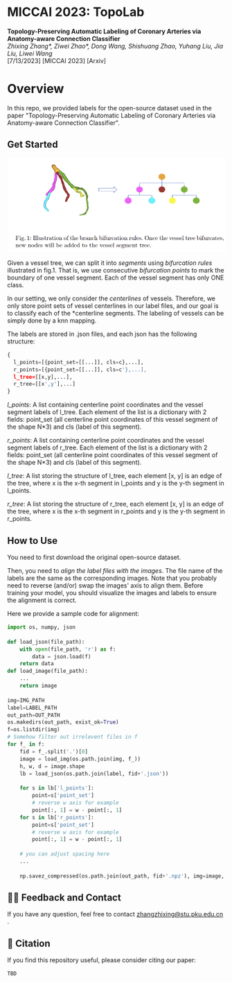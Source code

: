 # MICCAI 2023: TopoLab

**Topology-Preserving Automatic Labeling of Coronary Arteries via Anatomy-aware Connection Classifier** \
*Zhixing Zhang\*, Ziwei Zhao\*, Dong Wang, Shishuang Zhao, Yuhang Liu, Jia Liu, Liwei Wang* \
[7/13/2023] [MICCAI 2023] [Arxiv] 

# Overview

In this repo, we provided labels for the open-source dataset used in the paper "Topology-Preserving Automatic Labeling of Coronary Arteries via Anatomy-aware Connection Classifier".


## Get Started

![image-20230713111759788](image-20230713111759788.png)

Given a vessel tree, we can split it into *segments* using *bifurcation rules* illustrated in fig.1. That is, we use consecutive *bifurcation points* to mark the boundary of one vessel segment. Each of the vessel segment has only ONE class. 

In our setting, we only consider the *centerlines* of vessels. Therefore, we only store point sets of vessel centerlines in our label files, and our goal is to classify each of the *centerline segments. The labeling of vessels can be simply done by a knn mapping.

The labels are stored in .json files, and each json has the following structure:

```python
{
  l_points=[{point_set=[[...]], cls=c},...],
  r_points=[{point_set=[[...]], cls=c'},...],
  l_tree=[[x,y],...], 
  r_tree=[[x',y'],...]
}
```

*l_points*: A list containing centerline point coordinates and the vessel segment labels of l_tree. Each element of the list is a dictionary with 2 fields: point_set (all centerline point coordinates of this vessel segment of the shape N*3) and cls (label of this segment).

*r_points*: A list containing centerline point coordinates and the vessel segment labels of r_tree. Each element of the list is a dictionary with 2 fields: point_set (all centerline point coordinates of this vessel segment of the shape N*3) and cls (label of this segment).

*l_tree*: A list storing the structure of l_tree, each element [x, y] is an edge of the tree, where x is the x-th segment in l_points and y is the y-th segment in l_points.

*r_tree*: A list storing the structure of r_tree, each element [x, y] is an edge of the tree, where x is the x-th segment in r_points and y is the y-th segment in r_points.

## How to Use

You need to first download the original open-source dataset.

Then, you need to *align the label files with the images*. The file name of the labels are the same as the corresponding images. Note that you probably need to reverse (and/or) swap the images' axis to align them. Before training your model, you should visualize the images and labels to ensure the alignment is correct.



Here we provide a sample code for alignment:

```python
import os, numpy, json

def load_json(file_path):
    with open(file_path, 'r') as f:
        data = json.load(f)
    return data
def load_image(file_path):
    ...
    return image

img=IMG_PATH
label=LABEL_PATH
out_path=OUT_PATH
os.makedirs(out_path, exist_ok=True)
f=os.listdir(img)
# Somehow filter out irrelevent files in f
for f_ in f:
	fid = f_.split('.')[0]
    image = load_img(os.path.join(img, f_))
    h, w, d = image.shape
    lb = load_json(os.path.join(label, fid+'.json'))
    
    for s in lb['l_points']:
        point=s['point_set']
		# reverse w axis for example
		point[:, 1] = w - point[:, 1]
	for s in lb['r_points']:
        point=s['point_set']
		# reverse w axis for example
		point[:, 1] = w - point[:, 1]
	
	# you can adjust spacing here
	...
	
	np.savez_compressed(os.path.join(out_path, fid+'.npz'), img=image, label=lb)
```



## 🙋‍♀️ Feedback and Contact

If you have any question, feel free to contact zhangzhixing@stu.pku.edu.cn .

## 📝 Citation

If you find this repository useful, please consider citing our paper:

```
TBD
```
